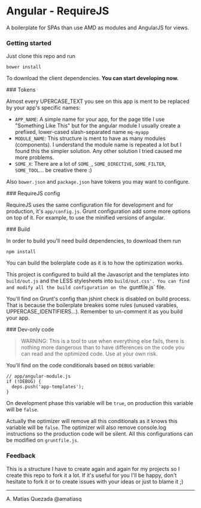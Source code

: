 Angular - RequireJS
===================

A boilerplate for SPAs than use AMD as modules and AngularJS for views.

### Getting started

Just clone this repo and run

    bower install

To download the client dependencies.
**You can start developing now.**

### Tokens

Almost every UPERCASE_TEXT you see on this app is ment to be replaced by your app's specific names:

- `APP_NAME`: A simple name for your app, for the page title I use "Something Like This" but for the angular module I usually create a prefixed, lower-cased slash-separated name `mq-myapp`
- `MODULE_NAME`: This structure is ment to have as many modules (components). I understand the module name is repeated a lot but I found this the simpler solution. Any other solution I tried caused me more problems.
- `SOME_X`: There are a lot of `SOME_`, `SOME_DIRECTIVE`, `SOME_FILTER`, `SOME_TOOL`... be creative there :)

Also `bower.json` and `package.json` have tokens you may want to configure.

### RequireJS config

RequireJS uses the same configuration file for development and for production, it's `app/config.js`. Grunt configuration add some more options on top of it. For example, to use the minified versions of angular.

### Build

In order to build you'll need build dependencies, to download them run

    npm install

You can build the bolerplate code as it is to how the optimization works.

This project is configured to build all the Javascript and the templates into `build/out.js` and the LESS stylesheets into `build/out.css'. You can find and modify all the build configuration on the `guntfile.js` file.

You'll find on Grunt's config than jshint check is disabled on build process. That is because the boilerplate breakes some rules (unused varables, UPPERCASE_IDENTIFIERS...). Remember to un-comment it as you build your app.

### Dev-only code

> WARNING: This is a tool to use when everything else fails, there is nothing more dangerous than to have differences on the code you can read and the optimized code. Use at your own risk.

You'll find on the code conditionals based on `DEBUG` variable:

    // app/angular-module.js
    if (!DEBUG) {
      deps.push('app-templates');
    }

On development phase this variable will be `true`, on production this variable will be `false`.

Actually the optimizer will remove all this conditionals as it knows this variable will be `false`. The optimizer will also remove console.log instructions so the production code will be silent. All this configurations can be modified on `gruntfile.js`.

### Feedback

This is a structure I have to create again and again for my projects so I create this repo to fork it a lot. If it's useful for you I'll be happy, don't hesitate to fork it or to create issues with your ideas or just to blame it ;)

---
A. Matías Quezada
@amatiasq
